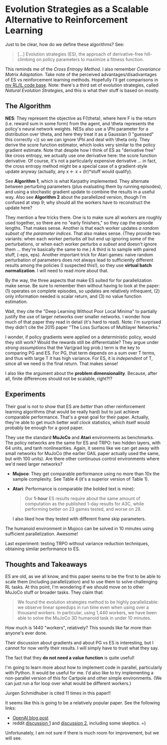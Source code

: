 # Evolution Strategies as a Scalable Alternative to Reinforcement Learning

Just to be clear, how do we define these algorithms? See:

> [...] Evolution strategies (ES), the approach of derivative-free hill-climbing
> on policy parameters to maximize a fitness function.

This reminds me of the *Cross Entropy Method*. I also remember *Covariance
Matrix Adaptation*.  Take note of the perceived advantages/disadvantages of ES
vs reinforcement learning methods. Hopefully I'll get comparisons in [my RL/IL
code base][4]. Note: there's a third set of evolution strategies, called
*Natural Evolution Strategies*, and this is what their stuff is based on mostly.


## The Algorithm

**NES**: They represent the objective as F(\theta), where here F is the return
(i.e.  reward sum in some form) from the agent, and \theta represents the
policy's neural network weights. NESs also use a \Phi parameter for a
distribution over \theta, and here they treat it as a Gaussian (I "guessed" this
correctly =)) so we can ignore \Phi and deal with \theta only. They derive the
score function estimator, which looks very similar to the policy gradient
estimate.  Note that despite how I think of ES as "derivative free" like cross
entropy, we actually use one derivative here: the score function derivative. Of
course, it's not a particularly expensive derivative ... in fact, the cross
entropy method might be a special case of a gradient-style update anyway
(actually, any x <- x + (lr)*stuff would qualify).

See **Algorithm 1**, which is what Karpathy implemented. They alternate between
perturbing parameters (plus evaluating them by running episodes), and using a
stochastic gradient update to combine the results in a useful way. Also see
**Algorithm 2** about the parallelized version, though I'm confused at step 9;
why should all the workers have to reconstruct the update here?

They mention a few tricks there.  One is to make sure all workers are roughly
used together, so there are no "early finishers," so they cap the episode
lengths. That makes sense.  Another is that each worker updates *a random subset
of the parameter indices*. That also makes sense. (They provide two variants:
when each worker perturbs *all* but end up ignoring some of the perturbations,
or when each worker perturbs *a subset* and doesn't ignore them ... they're
basically the same to me.) A third is to sample with paired stuff, (-eps, eps).
Another important trick for Atari games: naive random perturbation of parameters
does not always lead to sufficiently different results among the policies (I
suspected this!), so they use **virtual batch normalization**. I will need to
read more about that.

By the way, the three aspects that make ES suited for for parallelization make
sense. Be sure to remember then without having to look at the paper: (1)
operates on complete episodes, so updates are relatively infrequent, (2) only
information needed is scalar return, and (3) no value function estimation.

Wait, they cite the "Deep Learning Without Poor Local Minima" to partially
justify the use of larger networks over smaller networks. I wonder how much of
that paper they read in detail (it's hard to read). Note: I'm surprised they
didn't cite the 2015 paper "The Loss Surfaces of Multilayer Networks."

I wonder, if policy gradients were applied on a deterministic policy, would they
still work? Would the rewards still be differentiable? They argue under *strong
assumptions* that the Var(grad log prob.) term is the key to comparing PG and
ES. For PG, that term depends on a sum over T terms, and thus with large T it
has high variance. For ES, it is *independent* of T, since all we need is the
final return. That makes sense!

I also like the argument about the **problem dimensionality**. Because, after
all, finite differences should not be scalable, right?!?


## Experiments

Their goal is not to show that ES are *better* than other reinforcement learning
algorithms (that would be really hard) but to just achieve comparable
performance. That's a great goal for their paper. Actually, they're able to get
much better *wall clock* statistics, which itself would probably be enough for a
good paper.

They use the standard **MuJoCo** and **Atari** environments as benchmarks. The
policy networks are the same for ES and TRPO: two hidden layers, with 64 units,
and tanh nonlinearities. Again, it seems like we can get away with small
networks for MuJoCo (the earlier GAIL paper actually used the same, but with 100
units). Are there other continuous control environments where we'd need larger
networks?

- **Mujoco**: They get comparable performance using no more than 10x the sample
  complexity. See Table 4 (it's a superior version of Table 1).

- **Atari**: Performance is comparable (the bolded text is mine):

  > Our **1-hour** ES results require about the same amount of computation as
  > the published 1-day results for A3C, while performing better on 23 games
  > tested, and worse on 28.

  I also liked how they tested with different frame skip parameters.

The humanoid environment in Mujoco can be solved in 10 minutes using sufficient
parallelization. Awesome!

Last experiment: testing TRPO without variance reduction techniques, obtaining
similar performance to ES.


## Thoughts and Takeaways

ES are old, as we all know, and this paper seems to be the first to be able to
scale them (including parallelization) and to use them to solve challenging RL
tasks. At this point, I'm wondering if we should move on to other MuJoCo stuff
or broader tasks. They claim that:

> We found the evolution strategies method to be highly parallelizable: we
> observe linear speedups in run time even when using over a thousand workers.
> In particular, using 1,440 workers, we have been able to solve the MuJoCo 3D
> humanoid task in under 10 minutes.

How much is 1440 "workers", relatively? This sounds like far more than anyone's
ever done.

Their discussion about gradients and about PG vs ES is interesting, but I cannot
for now verify their results. I will simply have to trust what they say.

The fact that they **do not need a value function** is quite useful!

I'm going to learn more about how to implement code in parallel, particularly
with Python. It would be useful for me. I'd also like to try implementing a
non-parallel version of this for Cartpole and other simple environments. (We can
just run a for loop over what would be different workers.)

Jurgen Schmidhuber is cited 11 times in this paper!!

It seems like this is going to be a relatively popular paper. See the following
links:

- [OpenAI blog post][1]
- reddit [discussion 1][2] and [discussion 2][3], including some skeptics. =)

Unfortunately, I am not sure if there is much room for improvement, but we will
see.

[1]:https://blog.openai.com/evolution-strategies/
[2]:https://www.reddit.com/r/MachineLearning/comments/5zbap7/r_170303864_evolution_strategies_as_a_scalable/
[3]:https://www.reddit.com/r/MachineLearning/comments/619x1g/revolution_strategies_as_a_scalable_alternative/
[4]:https://github.com/DanielTakeshi/rl_algorithms
